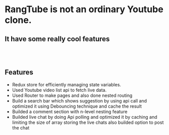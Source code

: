<h1>RangTube is not an ordinary Youtube clone.</h1>
<h2>It have some really cool features</h2>
<br/>
<br/>
<h2>Features</h2>
<ul>
<li>Redux store for efficiently managing state variables.</li>
<li>Used Youtube video list api to fetch live data.</li>
<li>Used Router to make pages and also done nested routing</li>
<li>Build a search bar which shows suggestion by using api call and optimized it using Debouncing technique and cache the result</li>
<li>Builded a comment section with n-level nesting feature</li>
<li>Builded live chat by doing Api polling and optimized it by caching and limiting the size of array storing the live chats also  builded option to post the chat</li>
</ul>